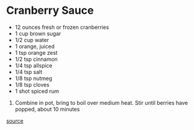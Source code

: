 # Cranberry Sauce

* 12 ounces fresh or frozen cranberries
* 1 cup brown sugar
* 1/2 cup water
* 1 orange, juiced
* 1 tsp orange zest
* 1/2 tsp cinnamon
* 1/4 tsp allspice
* 1/4 tsp salt
* 1/8 tsp nutmeg
* 1/8 tsp cloves
* 1 shot spiced rum

1. Combine in pot, bring to boil over medium heat. Stir until berries have popped, about 10 minutes

[source](https://www.seriouseats.com/recipes/2011/11/sauced-spiced-cranberry-sauce-recipe.html)
